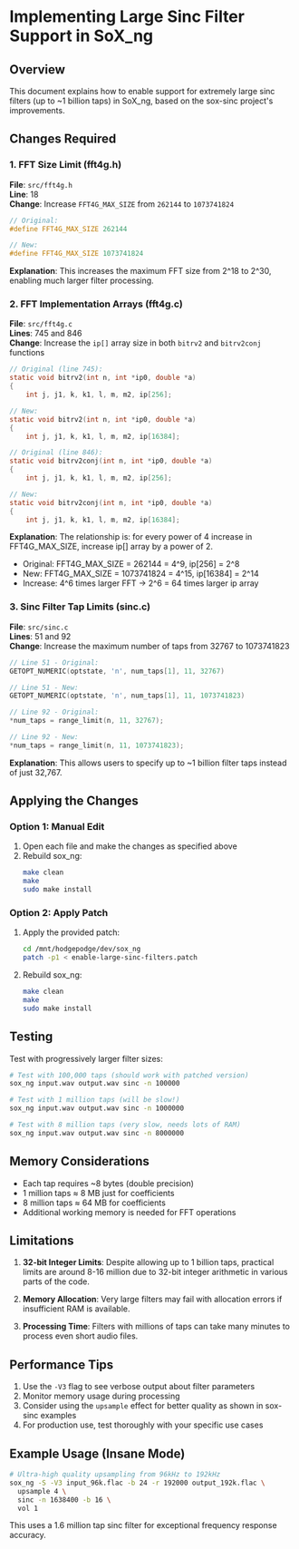 # Implementing Large Sinc Filter Support in SoX_ng

## Overview

This document explains how to enable support for extremely large sinc filters (up to ~1 billion taps) in SoX_ng, based on the sox-sinc project's improvements.

## Changes Required

### 1. FFT Size Limit (fft4g.h)

**File**: `src/fft4g.h`  
**Line**: 18  
**Change**: Increase `FFT4G_MAX_SIZE` from `262144` to `1073741824`

```c
// Original:
#define FFT4G_MAX_SIZE 262144

// New:
#define FFT4G_MAX_SIZE 1073741824
```

**Explanation**: This increases the maximum FFT size from 2^18 to 2^30, enabling much larger filter processing.

### 2. FFT Implementation Arrays (fft4g.c)

**File**: `src/fft4g.c`  
**Lines**: 745 and 846  
**Change**: Increase the `ip[]` array size in both `bitrv2` and `bitrv2conj` functions

```c
// Original (line 745):
static void bitrv2(int n, int *ip0, double *a)
{
    int j, j1, k, k1, l, m, m2, ip[256];

// New:
static void bitrv2(int n, int *ip0, double *a)
{
    int j, j1, k, k1, l, m, m2, ip[16384];

// Original (line 846):
static void bitrv2conj(int n, int *ip0, double *a)
{
    int j, j1, k, k1, l, m, m2, ip[256];

// New:
static void bitrv2conj(int n, int *ip0, double *a)
{
    int j, j1, k, k1, l, m, m2, ip[16384];
```

**Explanation**: The relationship is: for every power of 4 increase in FFT4G_MAX_SIZE, increase ip[] array by a power of 2.
- Original: FFT4G_MAX_SIZE = 262144 = 4^9, ip[256] = 2^8
- New: FFT4G_MAX_SIZE = 1073741824 = 4^15, ip[16384] = 2^14
- Increase: 4^6 times larger FFT → 2^6 = 64 times larger ip array

### 3. Sinc Filter Tap Limits (sinc.c)

**File**: `src/sinc.c`  
**Lines**: 51 and 92  
**Change**: Increase the maximum number of taps from 32767 to 1073741823

```c
// Line 51 - Original:
GETOPT_NUMERIC(optstate, 'n', num_taps[1], 11, 32767)

// Line 51 - New:
GETOPT_NUMERIC(optstate, 'n', num_taps[1], 11, 1073741823)

// Line 92 - Original:
*num_taps = range_limit(n, 11, 32767);

// Line 92 - New:
*num_taps = range_limit(n, 11, 1073741823);
```

**Explanation**: This allows users to specify up to ~1 billion filter taps instead of just 32,767.

## Applying the Changes

### Option 1: Manual Edit
1. Open each file and make the changes as specified above
2. Rebuild sox_ng:
   ```bash
   make clean
   make
   sudo make install
   ```

### Option 2: Apply Patch
1. Apply the provided patch:
   ```bash
   cd /mnt/hodgepodge/dev/sox_ng
   patch -p1 < enable-large-sinc-filters.patch
   ```
2. Rebuild sox_ng:
   ```bash
   make clean
   make
   sudo make install
   ```

## Testing

Test with progressively larger filter sizes:

```bash
# Test with 100,000 taps (should work with patched version)
sox_ng input.wav output.wav sinc -n 100000

# Test with 1 million taps (will be slow!)
sox_ng input.wav output.wav sinc -n 1000000

# Test with 8 million taps (very slow, needs lots of RAM)
sox_ng input.wav output.wav sinc -n 8000000
```

## Memory Considerations

- Each tap requires ~8 bytes (double precision)
- 1 million taps ≈ 8 MB just for coefficients
- 8 million taps ≈ 64 MB for coefficients
- Additional working memory is needed for FFT operations

## Limitations

1. **32-bit Integer Limits**: Despite allowing up to 1 billion taps, practical limits are around 8-16 million due to 32-bit integer arithmetic in various parts of the code.

2. **Memory Allocation**: Very large filters may fail with allocation errors if insufficient RAM is available.

3. **Processing Time**: Filters with millions of taps can take many minutes to process even short audio files.

## Performance Tips

1. Use the `-V3` flag to see verbose output about filter parameters
2. Monitor memory usage during processing
3. Consider using the `upsample` effect for better quality as shown in sox-sinc examples
4. For production use, test thoroughly with your specific use cases

## Example Usage (Insane Mode)

```bash
# Ultra-high quality upsampling from 96kHz to 192kHz
sox_ng -S -V3 input_96k.flac -b 24 -r 192000 output_192k.flac \
  upsample 4 \
  sinc -n 1638400 -b 16 \
  vol 1
```

This uses a 1.6 million tap sinc filter for exceptional frequency response accuracy.